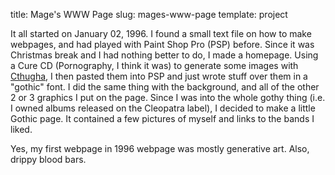 title: Mage's WWW Page
slug: mages-www-page
template: project

It all started on January 02, 1996. I found a small text file on how
to make webpages, and had played with Paint Shop Pro (PSP) before.
Since it was Christmas break and I had nothing better to do, I made a
homepage. Using a Cure CD (Pornography, I think it was) to generate
some images with
[Cthugha](http://en.wikipedia.org/wiki/Cthugha_%28software%29), I then
pasted them into PSP and just wrote stuff over them in a "gothic"
font. I did the same thing with the background, and all of the other 2
or 3 graphics I put on the page. Since I was into the whole gothy
thing (i.e. I owned albums released on the Cleopatra label), I decided
to make a little Gothic page. It contained a few pictures of myself
and links to the bands I liked.

Yes, my first webpage in 1996 webpage was mostly generative art. Also,
drippy blood bars.
